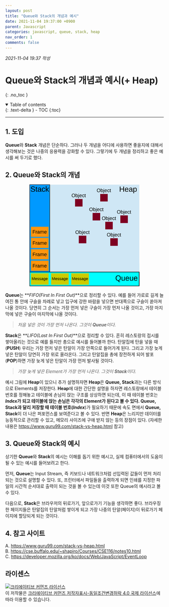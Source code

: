 ```yaml
---
layout: post
title: "Queue와 Stack의 개념과 예시"
date: 2021-11-04 19:37:00 +0900
parent: Javascript
categories: javascript, queue, stack, heap
nav_order: 1
comments: false
---
```


*2021-11-04 19:37 작성*

# Queue와 Stack의 개념과 예시(+ Heap)
{: .no_toc }

<details open markdown="block">
  <summary>
    Table of contents
  </summary>
  {: .text-delta }
- TOC
{:toc}
</details>

---

## 1. 도입

**Queue**와 **Stack** 개념은 단순하다. 그러나 두 개념을 어디에 사용하면 좋을지에 대해서 생각해보는 것은 나중의 응용력을 강화할 수 있다. 그렇기에 두 개념을 정리하고 좋은 예시를 써 두기로 했다.

## 2. Queue와 Stack의 개념

<p align="center">
  <img src="../../assets/js/the_javascript_runtime_environment_example.svg" width="350" title="queue & stack example">
</p>

**Queue**는 **_FIFO(First In First Out)_**으로 정리할 수 있다. 예를 들어 가로로 길게 늘여진 통 안에 구슬을 차례로 넣고 입구에 강한 바람을 넣으면 반대쪽으로 구슬이 쏟아져 나올 것이다. 당연히 그 순서는 가장 먼저 넣은 구슬이 가장 먼저 나올 것이고, 가장 마지막에 넣은 구슬이 마지막에 나올 것이다.

> _처음 넣은 것이 가장 먼저 나온다. 그것이 **Queue**이다._

**Stack**은 **_LIFO(Last In First Out)_**으로 정리할 수 있다. 흔히 레스토랑의 접시를 쌓아올리는 것으로 예를 들지만 총으로 예시를 들어볼까 한다. 탄알집에 탄을 넣을 때(**PUSH**) 우리는 가장 먼저 넣은 탄알이 가장 안쪽으로 들어가게 된다. 그리고 가장 늦게 넣은 탄알이 당연히 가장 위로 올라온다. 그리고 탄알집을 총에 장전하게 되어 발포(**POP**)하면 가장 늦게 넣은 탄알이 가장 먼저 발사될 것이다.

> _가장 늦게 넣은 Element가 가장 먼저 나온다. 그것이 **Stack**이다._

예시 그림에 **Heap**이 있으니 추가 설명하자면 **Heap**은 **Queue, Stack**과는 다른 방식으로 Elements를 저장한다. **Heap**에 대한 간단한 설명을 하자면 레스토랑에서 테이블 번호를 정해놓고 테이블에 손님이 앉는 구조를 상상하면 되는데, 이 때 테이블 번호는 **_Index_**가 되고 테이블에 앉는 손님은 각각의 Element가 된다고 볼 수 있다. **Queue, Stack**과 달리 저장할 때 테이블 번호(**_Index_**)가 필요하기 때문에 속도 면에서 **Queue, Stack**이 더 나은 퍼포먼스를 보여준다고 볼 수 있다. 반면 **Heap**은 느리지만 데이터를 능동적으로 관리할 수 있고, 메모리 사이즈에 구애 받지 않는 등의 장점이 있다. (자세한 내용은 <https://www.guru99.com/stack-vs-heap.html> 참고)

## 3. Queue와 Stack의 예시

상기한 **Queue**와 **Stack**의 예시는 이해를 돕기 위한 예시고, 실제 컴퓨터에서의 도움이 될 수 있는 예시를 들어보려고 한다.

먼저, **Queue**는 Input Stream, 즉 키보드나 네트워크처럼 선입력된 값들이 먼저 처리되는 것으로 설명할 수 있다. 또, 프린터에서 파일들을 출력하게 되면 인쇄를 지정한 파일의 시간적 순서대로 출력이 되는 것을 볼 수 있는데 이것 또한 Queue의 예시라고 볼 수 있다.

다음으로, **Stack**은 브라우저의 뒤로가기, 앞으로가기 기능을 생각하면 좋다. 브라우징한 페이지들은 탄알집의 탄알처럼 쌓이게 되고 가장 나중의 탄알(페이지)이 뒤로가기 페이지에 할당되게 되는 것이다.

## 4. 참고 사이트

A. <https://www.guru99.com/stack-vs-heap.html> <br/>
B. <https://cse.buffalo.edu/~shapiro/Courses/CSE116/notes10.html> <br/>
C. <https://developer.mozilla.org/ko/docs/Web/JavaScript/EventLoop>

## 라이센스

<a rel="license" href="http://creativecommons.org/licenses/by-sa/4.0/"><img alt="크리에이티브 커먼즈 라이선스" style="border-width:0" src="https://i.creativecommons.org/l/by-sa/4.0/88x31.png" /></a><br />이 저작물은 <a rel="license" href="http://creativecommons.org/licenses/by-sa/4.0/">크리에이티브 커먼즈 저작자표시-동일조건변경허락 4.0 국제 라이선스</a>에 따라 이용할 수 있습니다.

<script src="https://utteranc.es/client.js"
        repo="mauvpark/mauvpark.github.io" 
        issue-term="pathname"
        theme="github-light"
        label="comment"
        crossorigin="anonymous"
        async>
</script>